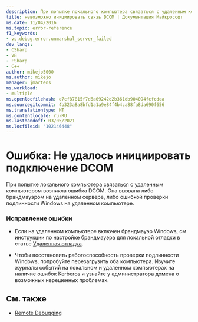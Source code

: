 ```yaml
---
description: При попытке локального компьютера связаться с удаленным компьютером возникла ошибка DCOM.
title: невозможно инициировать связь DCOM | Документация Майкрософт
ms.date: 11/04/2016
ms.topic: error-reference
f1_keywords:
- vs.debug.error.unmarshal_server_failed
dev_langs:
- CSharp
- VB
- FSharp
- C++
author: mikejo5000
ms.author: mikejo
manager: jmartens
ms.workload:
- multiple
ms.openlocfilehash: e7cf87815f7d6a09242d2b361db904094fcfcdea
ms.sourcegitcommit: 4b323a8a8bfd1a1a9e84f4b4ca88fa8da690f656
ms.translationtype: HT
ms.contentlocale: ru-RU
ms.lasthandoff: 03/05/2021
ms.locfileid: "102146448"
---
```

# <a name="error-unable-to-initiate-dcom-communication"></a>Ошибка: Не удалось инициировать подключение DCOM
При попытке локального компьютера связаться с удаленным компьютером возникла ошибка DCOM. Она вызвана либо брандмауэром на удаленном сервере, либо ошибкой проверки подлинности Windows на удаленном компьютере.

### <a name="to-correct-this-error"></a>Исправление ошибки

- Если на удаленном компьютере включен брандмауэр Windows, см. инструкции по настройке брандмауэра для локальной отладки в статье [Удаленная отладка](../debugger/remote-debugging.md).

- Чтобы восстановить работоспособность проверки подлинности Windows, попробуйте перезагрузить оба компьютера. Изучите журналы событий на локальном и удаленном компьютерах на наличие ошибок Kerberos и узнайте у администратора домена о возможных нерешенных проблемах.

## <a name="see-also"></a>См. также
- [Remote Debugging](../debugger/remote-debugging.md)
